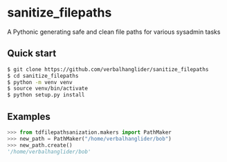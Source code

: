 # sanitize_filepaths

A Pythonic generating safe and clean file paths for various sysadmin tasks

## Quick start

```bash
$ git clone https://github.com/verbalhanglider/sanitize_filepaths
$ cd sanitize_filepaths
$ python -m venv venv
$ source venv/bin/activate
$ python setup.py install
```

## Examples

```python
>>> from tdfilepathsanization.makers import PathMaker
>>> new_path = PathMaker("/home/verbalhanglider/bob")
>>> new_path.create()
'/home/verbalhanglider/bob'
```